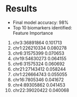 # Results  
- Final model accuracy: 98%  
- Top 10 biomarkers identified:  
           Feature  Importance
1. chr3:36891864    0.101713
2. chr1:226210334   0.080278
3. chr6:31575399    0.070653
4. chr19:54630273   0.064155
5. chr6:31575324    0.060692
6. chr21:27143412   0.058244
7. chr1:226664743   0.055055
8. chr16:7805346    0.041672
9. chr4:89305862    0.041453
10. chr22:39020422  0.040068
